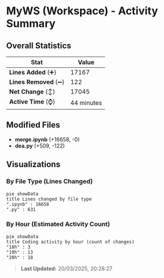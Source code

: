 # MyWS (Workspace) - Activity Summary 

## Overall Statistics

| Stat                   | Value                                                             |
| ---------------------- | ----------------------------------------------------------------- |
| **Lines Added** (➕)   | 17167                                          |
| **Lines Removed** (➖) | 122                                        |
| **Net Change** (↕)    | 17045                |
| **Active Time** (⌚)   | 44 minutes |


## Modified Files
- **merge.ipynb** (+16658, -0)
- **dea.py** (+509, -122)

## Visualizations

### By File Type (Lines Changed)

```mermaid
pie showData
title Lines changed by file type
".ipynb" : 16658
".py" : 631
```

### By Hour (Estimated Activity Count)

```mermaid
pie showData
title Coding activity by hour (count of changes)
"18h" : 3
"19h" : 13
"20h" : 18
```


> **Last Updated:** 20/03/2025, 20:28:27